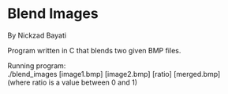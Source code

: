 # Blend Images
By Nickzad Bayati

Program written in C that blends two given BMP files.

Running program:  
	./blend_images [image1.bmp] [image2.bmp] [ratio] [merged.bmp]  
	(where ratio is a value between 0 and 1) 
